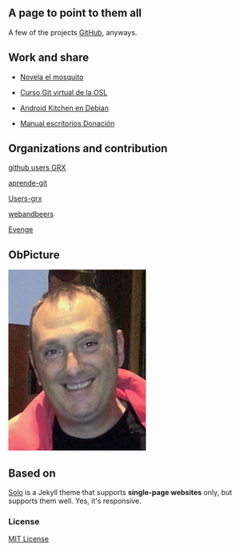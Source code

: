 ## A page to point to them all

A few of the projects [GitHub](https://github.com/Makova), anyways.

## Work and share

* [Novela el mosquito](https://github.com/Makova/mosquito)
 
* [Curso Git virtual de la OSL](https://github.com/Makova/Curso-Git-OSL)

* [Android Kitchen en Debian](https://github.com/Makova/Android-Galicia/blob/master/instalacion.md)
 
* [Manual escritorios Donación](https://github.com/Makova/manual-escritorios)


## Organizations and contribution

[github users GRX](github-users-grx)

[aprende-git](https://github.com/aprende-git)

[Users-grx](https://github.com/github-users-grx)

[webandbeers](https://github.com/webandbeers)

[Evenge](https://github.com/Makova/EVENGE)

## ObPicture

![Manu Cogolludo](makova.jpg)

## Based on

[Solo](http://chibicode.github.io/solo) is a Jekyll theme that supports **single-page websites** only, but supports them well. Yes, it's responsive.

### License

[MIT License](http://chibicode.mit-license.org/)
